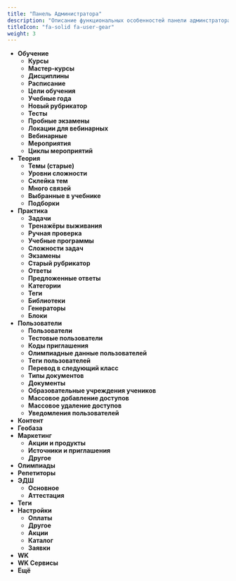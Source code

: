 ```yaml
---
title: "Панель Администратора"
description: "Описание функциональных особенностей панели админстратора"
titleIcon: "fa-solid fa-user-gear"
weight: 3
---
```

- **Обучение**
  - **Курсы**
  - **Мастер-курсы**
  - **Дисциплины**
  - **Расписание**
  - **Цели обучения**
  - **Учебные года**
  - **Новый рубрикатор**
  - **Тесты**
  - **Пробные экзамены**
  - **Локации для вебинарных**
  - **Вебинарные**
  - **Мероприятия**
  - **Циклы мероприятий**
- **Теория**
  - **Темы (старые)**
  - **Уровни сложности**
  - **Склейка тем**
  - **Много связей**
  - **Выбранные в учебнике**
  - **Подборки**
- **Практика**
  - **Задачи**
  - **Тренажёры выживания**
  - **Ручная проверка**
  - **Учебные программы**
  - **Сложности задач**
  - **Экзамены**
  - **Старый рубрикатор**
  - **Ответы**
  - **Предложенные ответы**
  - **Категории**
  - **Теги**
  - **Библиотеки**
  - **Генераторы**
  - **Блоки**
- **Пользователи**
  - **Пользователи**
  - **Тестовые пользователи**
  - **Коды приглашения**
  - **Олимпиадные данные пользователей**
  - **Теги пользователей**
  - **Перевод в следующий класс**
  - **Типы документов**
  - **Документы**
  - **Образовательные учреждения учеников**
  - **Массовое добавление доступов**
  - **Массовое удаление доступов**
  - **Уведомления пользователей**
- **Контент**
- **Геобаза**
- **Маркетинг**
    - **Акции и продукты**
    - **Источники и приглашения**
    - **Другое**
- **Олимпиады**
- **Репетиторы**
- **ЭДШ**
    - **Основное**
    - **Аттестация**
- **Теги**
- **Настройки**
    - **Оплаты**
    - **Другое**
    - **Акции**
    - **Каталог**
    - **Заявки**
- **WK**
- **WK Сервисы**
- **Ещё**